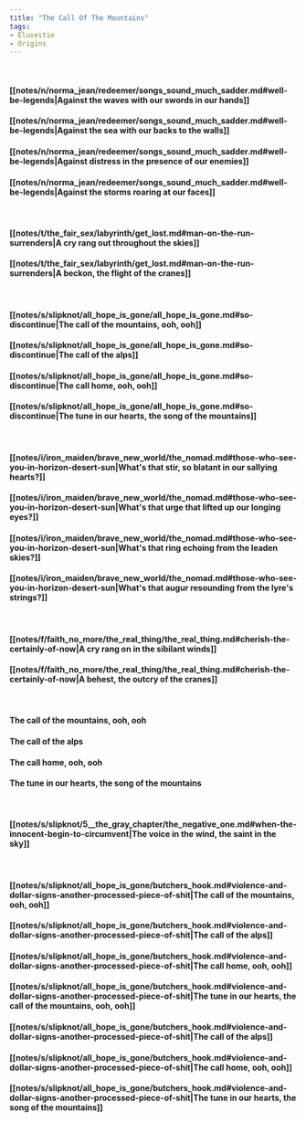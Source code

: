 ```yaml
---
title: "The Call Of The Mountains"
tags:
- Eluveitie
- Origins
---
```

&nbsp;
#### [[notes/n/norma_jean/redeemer/songs_sound_much_sadder.md#well-be-legends|Against the waves with our swords in our hands]]
#### [[notes/n/norma_jean/redeemer/songs_sound_much_sadder.md#well-be-legends|Against the sea with our backs to the walls]]
#### [[notes/n/norma_jean/redeemer/songs_sound_much_sadder.md#well-be-legends|Against distress in the presence of our enemies]]
#### [[notes/n/norma_jean/redeemer/songs_sound_much_sadder.md#well-be-legends|Against the storms roaring at our faces]]
&nbsp;
#### [[notes/t/the_fair_sex/labyrinth/get_lost.md#man-on-the-run-surrenders|A cry rang out throughout the skies]]
#### [[notes/t/the_fair_sex/labyrinth/get_lost.md#man-on-the-run-surrenders|A beckon, the flight of the cranes]]
&nbsp;
#### [[notes/s/slipknot/all_hope_is_gone/all_hope_is_gone.md#so-discontinue|The call of the mountains, ooh, ooh]]
#### [[notes/s/slipknot/all_hope_is_gone/all_hope_is_gone.md#so-discontinue|The call of the alps]]
#### [[notes/s/slipknot/all_hope_is_gone/all_hope_is_gone.md#so-discontinue|The call home, ooh, ooh]]
#### [[notes/s/slipknot/all_hope_is_gone/all_hope_is_gone.md#so-discontinue|The tune in our hearts, the song of the mountains]]
&nbsp;
#### [[notes/i/iron_maiden/brave_new_world/the_nomad.md#those-who-see-you-in-horizon-desert-sun|What's that stir, so blatant in our sallying hearts?]]
#### [[notes/i/iron_maiden/brave_new_world/the_nomad.md#those-who-see-you-in-horizon-desert-sun|What's that urge that lifted up our longing eyes?]]
#### [[notes/i/iron_maiden/brave_new_world/the_nomad.md#those-who-see-you-in-horizon-desert-sun|What's that ring echoing from the leaden skies?]]
#### [[notes/i/iron_maiden/brave_new_world/the_nomad.md#those-who-see-you-in-horizon-desert-sun|What's that augur resounding from the lyre's strings?]]
&nbsp;
#### [[notes/f/faith_no_more/the_real_thing/the_real_thing.md#cherish-the-certainly-of-now|A cry rang on in the sibilant winds]]
#### [[notes/f/faith_no_more/the_real_thing/the_real_thing.md#cherish-the-certainly-of-now|A behest, the outcry of the cranes]]
&nbsp;
#### The call of the mountains, ooh, ooh
#### The call of the alps
#### The call home, ooh, ooh
#### The tune in our hearts, the song of the mountains
&nbsp;
#### [[notes/s/slipknot/5__the_gray_chapter/the_negative_one.md#when-the-innocent-begin-to-circumvent|The voice in the wind, the saint in the sky]]
&nbsp;
#### [[notes/s/slipknot/all_hope_is_gone/butchers_hook.md#violence-and-dollar-signs-another-processed-piece-of-shit|The call of the mountains, ooh, ooh]]
#### [[notes/s/slipknot/all_hope_is_gone/butchers_hook.md#violence-and-dollar-signs-another-processed-piece-of-shit|The call of the alps]]
#### [[notes/s/slipknot/all_hope_is_gone/butchers_hook.md#violence-and-dollar-signs-another-processed-piece-of-shit|The call home, ooh, ooh]]
#### [[notes/s/slipknot/all_hope_is_gone/butchers_hook.md#violence-and-dollar-signs-another-processed-piece-of-shit|The tune in our hearts, the call of the mountains, ooh, ooh]]
#### [[notes/s/slipknot/all_hope_is_gone/butchers_hook.md#violence-and-dollar-signs-another-processed-piece-of-shit|The call of the alps]]
#### [[notes/s/slipknot/all_hope_is_gone/butchers_hook.md#violence-and-dollar-signs-another-processed-piece-of-shit|The call home, ooh, ooh]]
#### [[notes/s/slipknot/all_hope_is_gone/butchers_hook.md#violence-and-dollar-signs-another-processed-piece-of-shit|The tune in our hearts, the song of the mountains]]
